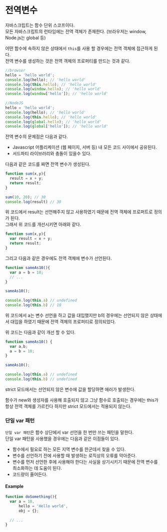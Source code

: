 # 전역변수

자바스크립트는 함수 단위 스코프이다.  
모든 자바스크립트의 런타임에는 전역 객체가 존재한다. (브라우저는 window, Node.js는 global 등)  

어떤 함수에 속하지 않은 상태에서 `this`를 사용 할 경우에는 전역 객체에 접근하게 된다.  
전역 변수를 생성하는 것은 전역 객체의 프로퍼티를 만드는 것과 같다.   
```javascript 
//browser
hello = 'hello world';
console.log(hello); // 'hello world'
console.log(this.hello); // 'hello world'
console.log(window.hello); // 'hello world'
console.log(window['hello']); // 'hello world'
  
//NodeJS
hello = 'hello world';
console.log(hello); // 'hello world'
console.log(this.hello); // 'hello world'
console.log(global.hello); // 'hello world'
console.log(global['hello']); // 'hello world'
```

전역 변수의 문제점은 다음과 같다. 
- Javascript 어플리케이션 (웹 페이지, 서버 등) 내 모든 코드 사이에서 공유된다.
- 서드파티 라이브러리와 충돌이 있을수 있다.

다음과 같은 코드를 짜면 전역 변수가 생성된다.
```javascript
function sum(x,y){
  result = x + y;
  return result;
}
  
sum(10, 20); // 30
console.log(result) // 30
```
위 코드에서 result는 선언해주지 않고 사용하였기 때문에 전역 객체에 프로퍼트로 정의가 된다.  
그래서 위 코드를 개선시키면 아래와 같다.

```javascript
function sum(x,y){
  var result = x + y;
  return result;
}
```

그리고 다음과 같은 경우에도 전역 객체에 변수가 선언된다.
```javascript
function sameAs10(){
  var a = b = 10;
  // ...
}
  
sameAs10();
  
console.log(this.a) // undefined
console.log(this.b) // 10
```
위 코드에서 a는 변수 선언을 하고 값을 대입했지만 b의 경우에는 선언되지 않은 상태에서 대입을 하였기 때문에 전역 객체의 프로퍼티로 정의되었다.  
    
위 코드는 다음과 같이 개선 할 수 있다.
```javascript
function sameAs10() {
  var a,b;
  a = b = 10;
}
  
sameAs10();
  
console.log(this.a) // undefined
console.log(this.b) // undefined
```  

strict 모드에서는 선언되지 않은 변수에 값을 할당하면 에러가 발생한다.

함수가 new와 생성자를 사용해 호출되지 않고 그냥 함수로 호출되는 경우에는 this가 항상 전역 객체를 가르킨다
하지만 strict 모드에서는 적용되지 않는다.

### 단일 var 패턴
`단일 var 패턴`은 함수 상단에서 var 선언을 한 번만 쓰는 패턴을 말한다.  
단일 var 패턴을 사용했을 경우에는 다음과 같은 이점들이 있다.
- 함수에서 필요로 하는 모든 지역 변수를 한군데서 찾을 수 있다.
- 변수를 선언하기 전에 사용할 때 발생하는 로직상의 오류를 막아준다.
- 변수를 먼저 선언한 후에 사용해야 한다는 사실을 상기시키기 때문에 전역 변수를 최소화하는 데 도움이 된다.
- 코드량이 줄어든다.

#### Example
```javascript
function doSomething(){
  var a = 10,
      hello = 'Hello world',
      obj = {};
  
  // ...
}
```
 